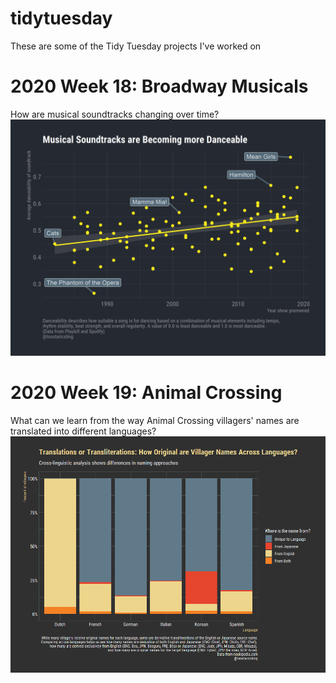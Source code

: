 # tidytuesday
These are some of the Tidy Tuesday projects I've worked on

# 2020 Week 18: Broadway Musicals
How are musical soundtracks changing over time?
![Image description](https://github.com/tsostarics/tidytuesday/blob/master/musicals/danceability.png)

# 2020 Week 19: Animal Crossing
What can we learn from the way Animal Crossing villagers' names are translated into different languages?
![Image description](https://github.com/tsostarics/tidytuesday/blob/master/2020-19-animalcrossing/acnhplot.png)
